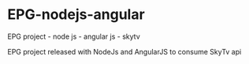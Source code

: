 # EPG-nodejs-angular
EPG project - node js - angular js - skytv

EPG project released with NodeJs and AngularJS to consume SkyTv api
